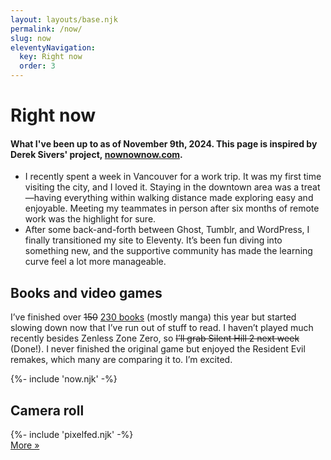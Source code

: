 ```yaml
---
layout: layouts/base.njk
permalink: /now/
slug: now
eleventyNavigation:
  key: Right now
  order: 3
---
```


# Right now

#### What I've been up to as of November 9th, 2024. This page is inspired by Derek Sivers' project, [nownownow.com](https://nownownow.com/about).

* I recently spent a week in Vancouver for a work trip. It was my first time visiting the city, and I loved it. Staying in the downtown area was a treat—having everything within walking distance made exploring easy and enjoyable. Meeting my teammates in person after six months of remote work was the highlight for sure.
* After some back-and-forth between Ghost, Tumblr, and WordPress, I finally transitioned my site to Eleventy. It’s been fun diving into something new, and the supportive community has made the learning curve feel a lot more manageable.

## Books and video games

I’ve finished over ~~150~~ [230 books](https://www.goodreads.com/user_challenges/54484570) (mostly manga) this year but started slowing down now that I’ve run out of stuff to read. I haven’t played much recently besides Zenless Zone Zero, so ~~I’ll grab Silent Hill 2 next week~~ (Done!). I never finished the original game but enjoyed the Resident Evil remakes, which many are comparing it to. I’m excited.

<div class="now-block">
	{%- include 'now.njk' -%}
</div>

<div class="pixelfed-block">
	<h2>Camera roll</h2>
	{%- include 'pixelfed.njk' -%}
	<div class="more-button-style"><a href="https://pixelfed.social/@crashthearcade">More »</a></div>
</div>
